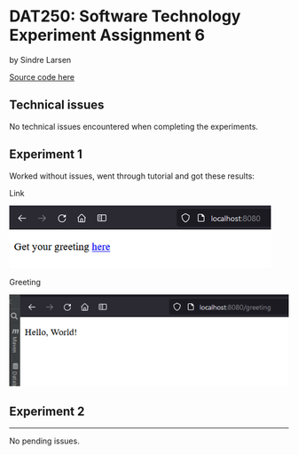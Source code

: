 # DAT250: Software Technology Experiment Assignment 6
by Sindre Larsen

[Source code here](https://github.com/SiLar92/expass6)

## Technical issues
No technical issues encountered when completing the experiments.

## Experiment 1
Worked without issues, went through tutorial and got these results:

Link

![](images/expass6/task1.1.png "")

Greeting

![](images/expass6/task1.2.png "")

## Experiment 2

[comment]: <> (Worked without issues, went through tutorial and got these results:)



----
No pending issues.